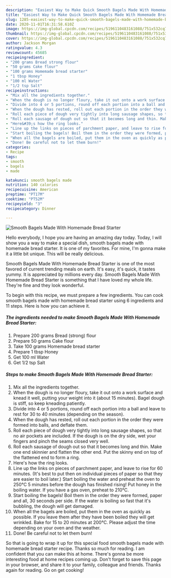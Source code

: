 ```yaml
---
description: "Easiest Way to Make Quick Smooth Bagels Made With Homemade Bread Starter"
title: "Easiest Way to Make Quick Smooth Bagels Made With Homemade Bread Starter"
slug: 1285-easiest-way-to-make-quick-smooth-bagels-made-with-homemade-bread-starter
date: 2020-11-01T16:31:58.610Z
image: https://img-global.cpcdn.com/recipes/5196110483161088/751x532cq70/smooth-bagels-made-with-homemade-bread-starter-recipe-main-photo.jpg
thumbnail: https://img-global.cpcdn.com/recipes/5196110483161088/751x532cq70/smooth-bagels-made-with-homemade-bread-starter-recipe-main-photo.jpg
cover: https://img-global.cpcdn.com/recipes/5196110483161088/751x532cq70/smooth-bagels-made-with-homemade-bread-starter-recipe-main-photo.jpg
author: Jackson Morgan
ratingvalue: 4.3
reviewcount: 45685
recipeingredient:
- "200 grams Bread strong flour"
- "50 grams Cake flour"
- "100 grams Homemade bread starter"
- "1 tbsp Honey"
- "100 ml Water"
- "1/2 tsp Salt"
recipeinstructions:
- "Mix all the ingredients together."
- "When the dough is no longer floury, take it out onto a work surface and knead it well, putting your weight into it (about 15 minutes). Bagel dough is stiff, so keep kneading patiently."
- "Divide into 4 or 5 portions, round off each portion into a ball and leave to rest for 30 to 40 minutes (depending on the season)."
- "When the dough has rested, roll out each portion in the order they were formed into balls, and deflate them."
- "Roll each piece of dough very tightly into long sausage shapes, so that no air pockets are included. If the dough is on the dry side, wet your fingers and pinch the seams closed very well."
- "Roll each sausage of dough out so that it becomes long and thin. Make one end skinnier and flatten the other end. Put the skinny end on top of the flattened end to form a ring."
- "Here&#39;s how the ring looks."
- "Line up the links on pieces of parchment paper, and leave to rise for 60 minutes. (It&#39;s best to put then on individual pieces of paper so that they are easier to boil later.) Start boiling the water and preheat the oven to 250°C 5 minutes before the dough has finished rising! Put honey in the boiling water. If you have a gas oven, preheat to 210°C."
- "Start boiling the bagels! Boil them in the order they were formed, paper and all, 30 seconds per side. If the water is boiling so fast that it&#39;s bubbling, the dough will get damaged."
- "When all the bagels are boiled, put them in the oven as quickly as possible. If you leave them after they have been boiled they will get wrinkled. Bake for 15 to 20 minutes at 200°C. Please adjust the time depending on your oven and the weather."
- "Done! Be careful not to let them burn!"
categories:
- Recipe
tags:
- smooth
- bagels
- made

katakunci: smooth bagels made 
nutrition: 140 calories
recipecuisine: American
preptime: "PT17M"
cooktime: "PT52M"
recipeyield: "3"
recipecategory: Dinner

---
```



![Smooth Bagels Made With Homemade Bread Starter](https://img-global.cpcdn.com/recipes/5196110483161088/751x532cq70/smooth-bagels-made-with-homemade-bread-starter-recipe-main-photo.jpg)

Hello everybody, I hope you are having an amazing day today. Today, I will show you a way to make a special dish, smooth bagels made with homemade bread starter. It is one of my favorites. For mine, I'm gonna make it a little bit unique. This will be really delicious.

Smooth Bagels Made With Homemade Bread Starter is one of the most favored of current trending meals on earth. It's easy, it's quick, it tastes yummy. It is appreciated by millions every day. Smooth Bagels Made With Homemade Bread Starter is something that I have loved my whole life. They're fine and they look wonderful.




To begin with this recipe, we must prepare a few ingredients. You can cook smooth bagels made with homemade bread starter using 6 ingredients and 11 steps. Here is how you can achieve it.

<!--inarticleads1-->

##### The ingredients needed to make Smooth Bagels Made With Homemade Bread Starter:

1. Prepare 200 grams Bread (strong) flour
1. Prepare 50 grams Cake flour
1. Take 100 grams Homemade bread starter
1. Prepare 1 tbsp Honey
1. Get 100 ml Water
1. Get 1/2 tsp Salt




<!--inarticleads2-->

##### Steps to make Smooth Bagels Made With Homemade Bread Starter:

1. Mix all the ingredients together.
1. When the dough is no longer floury, take it out onto a work surface and knead it well, putting your weight into it (about 15 minutes). Bagel dough is stiff, so keep kneading patiently.
1. Divide into 4 or 5 portions, round off each portion into a ball and leave to rest for 30 to 40 minutes (depending on the season).
1. When the dough has rested, roll out each portion in the order they were formed into balls, and deflate them.
1. Roll each piece of dough very tightly into long sausage shapes, so that no air pockets are included. If the dough is on the dry side, wet your fingers and pinch the seams closed very well.
1. Roll each sausage of dough out so that it becomes long and thin. Make one end skinnier and flatten the other end. Put the skinny end on top of the flattened end to form a ring.
1. Here&#39;s how the ring looks.
1. Line up the links on pieces of parchment paper, and leave to rise for 60 minutes. (It&#39;s best to put then on individual pieces of paper so that they are easier to boil later.) Start boiling the water and preheat the oven to 250°C 5 minutes before the dough has finished rising! Put honey in the boiling water. If you have a gas oven, preheat to 210°C.
1. Start boiling the bagels! Boil them in the order they were formed, paper and all, 30 seconds per side. If the water is boiling so fast that it&#39;s bubbling, the dough will get damaged.
1. When all the bagels are boiled, put them in the oven as quickly as possible. If you leave them after they have been boiled they will get wrinkled. Bake for 15 to 20 minutes at 200°C. Please adjust the time depending on your oven and the weather.
1. Done! Be careful not to let them burn!




So that is going to wrap it up for this special food smooth bagels made with homemade bread starter recipe. Thanks so much for reading. I am confident that you can make this at home. There's gonna be more interesting food at home recipes coming up. Don't forget to save this page in your browser, and share it to your family, colleague and friends. Thanks again for reading. Go on get cooking!
